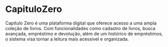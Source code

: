 # CapituloZero
Capítulo Zero é uma plataforma digital que oferece acesso a uma ampla coleção de livros. Com funcionalidades como cadastro de livros, busca avançada, empréstimo e devolução, além de um histórico de empréstimos, o sistema visa tornar a leitura mais acessível e organizada.
